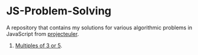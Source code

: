 # JS-Problem-Solving
A repository that contains my solutions for various algorithmic problems in JavaScript from [projecteuler](https://projecteuler.net/archives).
1. [Multiples of 3 or 5](https://projecteuler.net/problem=1).
